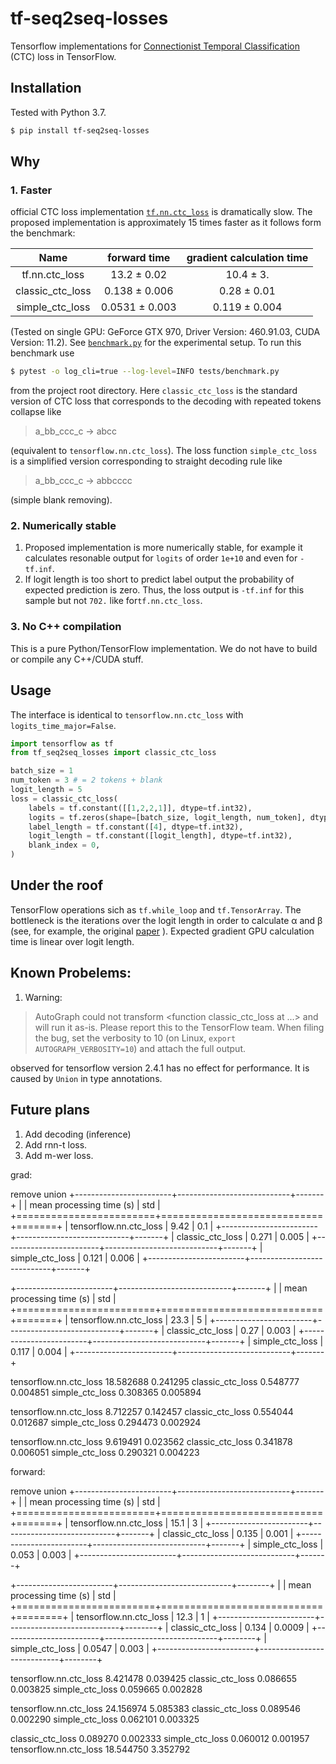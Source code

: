 # tf-seq2seq-losses
Tensorflow implementations for
[Connectionist Temporal Classification](file:///home/alexey/Downloads/Connectionist_temporal_classification_Labelling_un.pdf)
(CTC) loss in TensorFlow.

## Installation
Tested with Python 3.7. 
```bash
$ pip install tf-seq2seq-losses
```

## Why
### 1. Faster
official CTC loss implementation 
[`tf.nn.ctc_loss`](https://www.tensorflow.org/api_docs/python/tf/nn/ctc_loss)
is dramatically slow. 
The proposed implementation is approximately 15 times faster as it follows form the benchmark:

| Name                       | forward time          | gradient calculation time                 
|:---:                       |:---:                  |:---:             
| tf.nn.ctc_loss             | 13.2 ± 0.02           | 10.4 ± 3.
| classic_ctc_loss           | 0.138 ± 0.006         | 0.28 ± 0.01
| simple_ctc_loss            | 0.0531 ± 0.003        | 0.119 ± 0.004

(Tested on single GPU: GeForce GTX 970,  Driver Version: 460.91.03, CUDA Version: 11.2). See 
[`benchmark.py`](tests/performance_test.py)
for the experimental setup. To run this benchmark use
```bash
$ pytest -o log_cli=true --log-level=INFO tests/benchmark.py
```
from the project root directory.
Here `classic_ctc_loss` is the standard version of CTC loss
that corresponds to the decoding with repeated tokens collapse like 
> a_bb_ccc_c   ->   abcc

(equivalent to `tensorflow.nn.ctc_loss`).
The loss function `simple_ctc_loss` is a simplified version corresponding to straight decoding rule like

> a_bb_ccc_c   ->   abbcccc

(simple blank removing).

### 2. Numerically stable 
1. Proposed implementation is more numerically stable, for example it calculates resonable output for
`logits` of order `1e+10` and even for `-tf.inf`.
2. If logit length is too short to predict label output the probability of expected prediction is zero.
Thus, the loss output is `-tf.inf` for this sample but not `702.` like for`tf.nn.ctc_loss`.


### 3. No C++ compilation
This is a pure Python/TensorFlow implementation. We do not have to build or compile any C++/CUDA stuff.


## Usage
The interface is identical to `tensorflow.nn.ctc_loss` with `logits_time_major=False`.
```python
import tensorflow as tf
from tf_seq2seq_losses import classic_ctc_loss

batch_size = 1
num_token = 3 # = 2 tokens + blank
logit_length = 5
loss = classic_ctc_loss(
    labels = tf.constant([[1,2,2,1]], dtype=tf.int32),
    logits = tf.zeros(shape=[batch_size, logit_length, num_token], dtype=tf.float32),
    label_length = tf.constant([4], dtype=tf.int32),
    logit_length = tf.constant([logit_length], dtype=tf.int32),
    blank_index = 0,
)
```

## Under the roof
TensorFlow operations sich as `tf.while_loop` and `tf.TensorArray`. 
The bottleneck is the iterations over the logit length in order to calculate
α and β
(see, for example, the original 
[paper](file:///home/alexey/Downloads/Connectionist_temporal_classification_Labelling_un.pdf)
). Expected gradient GPU calculation time is linear over logit length. 

## Known Probelems:
1. Warning:
> AutoGraph could not transform <function classic_ctc_loss at ...> and will run it as-is.
Please report this to the TensorFlow team. When filing the bug, set the verbosity to 10 (on Linux, `export AUTOGRAPH_VERBOSITY=10`) and attach the full output.

observed for tensorflow version 2.4.1
has no effect for performance. It is caused by `Union` in type annotations. 

## Future plans
1. Add decoding (inference)
2. Add rnn-t loss.
3. Add m-wer loss.





grad:

remove union
+------------------------+----------------------------+-------+
|                        |   mean processing time (s) |   std |
+========================+============================+=======+
| tensorflow.nn.ctc_loss |                      9.42  | 0.1   |
+------------------------+----------------------------+-------+
| classic_ctc_loss       |                      0.271 | 0.005 |
+------------------------+----------------------------+-------+
| simple_ctc_loss        |                      0.121 | 0.006 |
+------------------------+----------------------------+-------+


+------------------------+----------------------------+-------+
|                        |   mean processing time (s) |   std |
+========================+============================+=======+
| tensorflow.nn.ctc_loss |                     23.3   | 5     |
+------------------------+----------------------------+-------+
| classic_ctc_loss       |                      0.27  | 0.003 |
+------------------------+----------------------------+-------+
| simple_ctc_loss        |                      0.117 | 0.004 |
+------------------------+----------------------------+-------+


tensorflow.nn.ctc_loss  18.582688  0.241295
classic_ctc_loss         0.548777  0.004851
simple_ctc_loss          0.308365  0.005894


tensorflow.nn.ctc_loss  8.712257  0.142457
classic_ctc_loss        0.554044  0.012687
simple_ctc_loss         0.294473  0.002924



tensorflow.nn.ctc_loss  9.619491  0.023562
classic_ctc_loss        0.341878  0.006051
simple_ctc_loss         0.290321  0.004223



forward:

remove union
+------------------------+----------------------------+-------+
|                        |   mean processing time (s) |   std |
+========================+============================+=======+
| tensorflow.nn.ctc_loss |                     15.1   | 3     |
+------------------------+----------------------------+-------+
| classic_ctc_loss       |                      0.135 | 0.001 |
+------------------------+----------------------------+-------+
| simple_ctc_loss        |                      0.053 | 0.003 |
+------------------------+----------------------------+-------+


+------------------------+----------------------------+--------+
|                        |   mean processing time (s) |    std |
+========================+============================+========+
| tensorflow.nn.ctc_loss |                    12.3    | 1      |
+------------------------+----------------------------+--------+
| classic_ctc_loss       |                     0.134  | 0.0009 |
+------------------------+----------------------------+--------+
| simple_ctc_loss        |                     0.0547 | 0.003  |
+------------------------+----------------------------+--------+

tensorflow.nn.ctc_loss  8.421478  0.039425
classic_ctc_loss        0.086655  0.003825
simple_ctc_loss         0.059665  0.002828



tensorflow.nn.ctc_loss  24.156974  5.085383
classic_ctc_loss         0.089546  0.002290
simple_ctc_loss          0.062101  0.003325

classic_ctc_loss         0.089270  0.002333
simple_ctc_loss          0.060012  0.001957
tensorflow.nn.ctc_loss  18.544750  3.352792